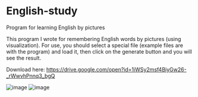 # English-study
Program for learning English by pictures

This program I wrote for remembering English words by pictures (using visualization).
For use, you should select a special file (example files are with the program) and load it, then click on the generate button and you will see the result.

Download here: https://drive.google.com/open?id=1iWSy2msf4BiyGw26-_rWwvhPnnq3_bgQ

![image](https://user-images.githubusercontent.com/39457745/40937065-b7821ecc-683d-11e8-94d8-e95473aa555d.png)
![image](https://user-images.githubusercontent.com/39457745/40937764-f8c88874-683f-11e8-9fe2-155e3c836794.png)
